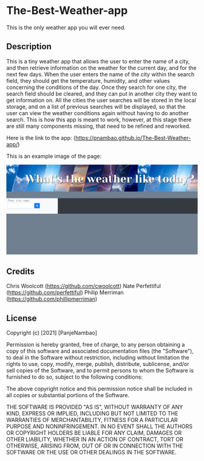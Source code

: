 # The-Best-Weather-app
This is the only weather app you will ever need. 
## Description 
This is a tiny weather app that allows the user to enter the name of a city, and then retrieve information on the weather for the current day, and for the next few days.
When the user enters the name of the city within the search field, they should get the temperature, humidity, and other values concerning the conditions of the day.
Once they search for one city, the search field should be cleared, and they can put in another city they want to get information on.
All the cities the user searches will be stored in the local storage, and on a list of previous searches will be displayed, so that the user can view the weather conditions again without having to do another search.
This is how this app is meant to work, however, at this stage there are still many components missing, that need to be refined and reworked.


Here is the link to the app: (https://pnambao.github.io/The-Best-Weather-app/)

This is an example image of the page: 

![picture](./Assets/weather.png)


## Credits
Chris Woolcott (https://github.com/cwoolcott)
Nate Perfettiful (https://github.com/perfettiful)
Philip Merriman (https://github.com/phillipmerriman)
​
## License
​Copyright (c) [2021] [PanjeNambao]

Permission is hereby granted, free of charge, to any person obtaining a copy
of this software and associated documentation files (the "Software"), to deal
in the Software without restriction, including without limitation the rights
to use, copy, modify, merge, publish, distribute, sublicense, and/or sell
copies of the Software, and to permit persons to whom the Software is
furnished to do so, subject to the following conditions:

The above copyright notice and this permission notice shall be included in all
copies or substantial portions of the Software.

THE SOFTWARE IS PROVIDED "AS IS", WITHOUT WARRANTY OF ANY KIND, EXPRESS OR
IMPLIED, INCLUDING BUT NOT LIMITED TO THE WARRANTIES OF MERCHANTABILITY,
FITNESS FOR A PARTICULAR PURPOSE AND NONINFRINGEMENT. IN NO EVENT SHALL THE
AUTHORS OR COPYRIGHT HOLDERS BE LIABLE FOR ANY CLAIM, DAMAGES OR OTHER
LIABILITY, WHETHER IN AN ACTION OF CONTRACT, TORT OR OTHERWISE, ARISING FROM,
OUT OF OR IN CONNECTION WITH THE SOFTWARE OR THE USE OR OTHER DEALINGS IN THE
SOFTWARE.
